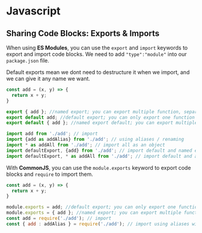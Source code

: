 # Javascript

## Sharing Code Blocks: Exports & Imports

When using __ES Modules__, you can use the `export` and `import` keywords to export and import code blocks.
We need to add `"type":"module"` into our `package.json` file.

Default exports mean we dont need to destructure it when we import, and we can give it any name we want.
```js
const add = (x, y) => {
  return x + y;
}

export { add }; //named export; you can export multiple function, separated by commas
export default add; //default export; you can only export one function
export default { add }; //named export default; you can export multiple function, separated by commas

import add from './add'; // import
import {add as addAlias} from './add'; // using aliases / renaming
import * as addAll from './add'; // import all as an object
import defaultExport, {add} from './add'; // import default and named export together
import defaultExport, * as addAll from './add'; // import default and all together
```

With __CommonJS__, you can use the `module.exports` keyword to export code blocks and `require` to import them.

```js
const add = (x, y) => {
  return x + y;
}

module.exports = add; //default export; you can only export one function
module.exports = { add }; //named export; you can export multiple function, separated by commas
const add = require('./add'); // import
const { add : addAlias } = require('./add'); // import using aliases with objects
```

